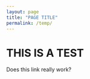 ```yaml
---
layout: page
title: "PAGE TITLE"
permalink: /temp/
---
```

# THIS IS A TEST

Does this link really work?
